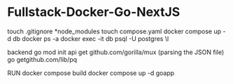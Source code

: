 # Fullstack-Docker-Go-NextJS

touch .gitignore
\*node_modules
touch compose.yaml
docker compose up -d db
docker ps -a
docker exec -it db psql -U postgres
\l

backend
go mod init api
get github.com/gorilla/mux (parsing the JSON file)
go getgithub.com/lib/pq

RUN
docker compose build
docker compose up -d goapp
